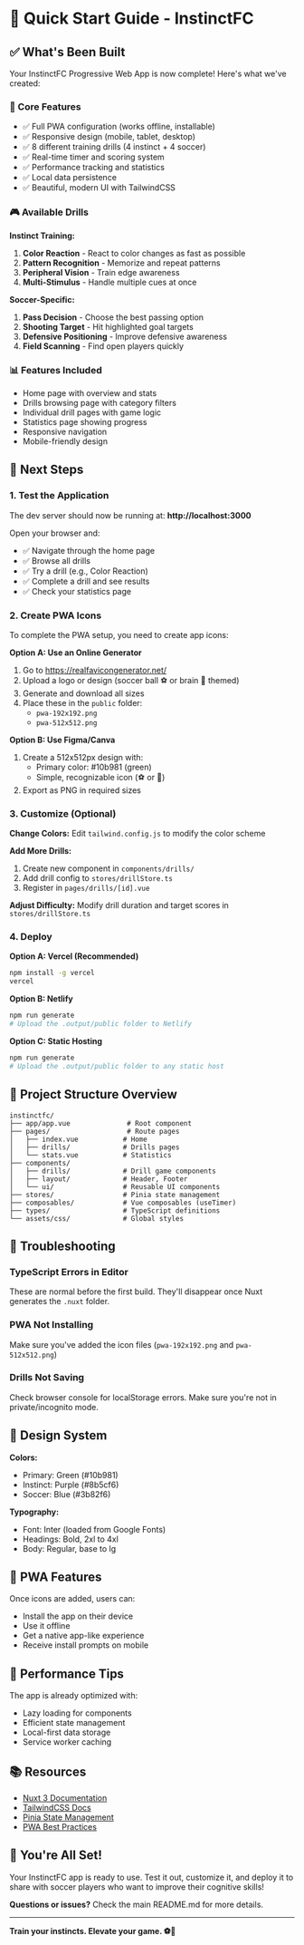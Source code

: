 # 🚀 Quick Start Guide - InstinctFC

## ✅ What's Been Built

Your InstinctFC Progressive Web App is now complete! Here's what we've created:

### 📱 Core Features
- ✅ Full PWA configuration (works offline, installable)
- ✅ Responsive design (mobile, tablet, desktop)
- ✅ 8 different training drills (4 instinct + 4 soccer)
- ✅ Real-time timer and scoring system
- ✅ Performance tracking and statistics
- ✅ Local data persistence
- ✅ Beautiful, modern UI with TailwindCSS

### 🎮 Available Drills

**Instinct Training:**
1. **Color Reaction** - React to color changes as fast as possible
2. **Pattern Recognition** - Memorize and repeat patterns
3. **Peripheral Vision** - Train edge awareness
4. **Multi-Stimulus** - Handle multiple cues at once

**Soccer-Specific:**
1. **Pass Decision** - Choose the best passing option
2. **Shooting Target** - Hit highlighted goal targets
3. **Defensive Positioning** - Improve defensive awareness
4. **Field Scanning** - Find open players quickly

### 📊 Features Included
- Home page with overview and stats
- Drills browsing page with category filters
- Individual drill pages with game logic
- Statistics page showing progress
- Responsive navigation
- Mobile-friendly design

## 🎯 Next Steps

### 1. Test the Application

The dev server should now be running at: **http://localhost:3000**

Open your browser and:
- ✅ Navigate through the home page
- ✅ Browse all drills
- ✅ Try a drill (e.g., Color Reaction)
- ✅ Complete a drill and see results
- ✅ Check your statistics page

### 2. Create PWA Icons

To complete the PWA setup, you need to create app icons:

**Option A: Use an Online Generator**
1. Go to https://realfavicongenerator.net/
2. Upload a logo or design (soccer ball ⚽ or brain 🧠 themed)
3. Generate and download all sizes
4. Place these in the `public` folder:
   - `pwa-192x192.png`
   - `pwa-512x512.png`

**Option B: Use Figma/Canva**
1. Create a 512x512px design with:
   - Primary color: #10b981 (green)
   - Simple, recognizable icon (⚽ or 🧠)
2. Export as PNG in required sizes

### 3. Customize (Optional)

**Change Colors:**
Edit `tailwind.config.js` to modify the color scheme

**Add More Drills:**
1. Create new component in `components/drills/`
2. Add drill config to `stores/drillStore.ts`
3. Register in `pages/drills/[id].vue`

**Adjust Difficulty:**
Modify drill duration and target scores in `stores/drillStore.ts`

### 4. Deploy

**Option A: Vercel (Recommended)**
```bash
npm install -g vercel
vercel
```

**Option B: Netlify**
```bash
npm run generate
# Upload the .output/public folder to Netlify
```

**Option C: Static Hosting**
```bash
npm run generate
# Upload the .output/public folder to any static host
```

## 📝 Project Structure Overview

```
instinctfc/
├── app/app.vue              # Root component
├── pages/                   # Route pages
│   ├── index.vue           # Home
│   ├── drills/             # Drills pages
│   └── stats.vue           # Statistics
├── components/
│   ├── drills/             # Drill game components
│   ├── layout/             # Header, Footer
│   └── ui/                 # Reusable UI components
├── stores/                 # Pinia state management
├── composables/            # Vue composables (useTimer)
├── types/                  # TypeScript definitions
└── assets/css/             # Global styles
```

## 🐛 Troubleshooting

### TypeScript Errors in Editor
These are normal before the first build. They'll disappear once Nuxt generates the `.nuxt` folder.

### PWA Not Installing
Make sure you've added the icon files (`pwa-192x192.png` and `pwa-512x512.png`)

### Drills Not Saving
Check browser console for localStorage errors. Make sure you're not in private/incognito mode.

## 🎨 Design System

**Colors:**
- Primary: Green (#10b981)
- Instinct: Purple (#8b5cf6)
- Soccer: Blue (#3b82f6)

**Typography:**
- Font: Inter (loaded from Google Fonts)
- Headings: Bold, 2xl to 4xl
- Body: Regular, base to lg

## 📱 PWA Features

Once icons are added, users can:
- Install the app on their device
- Use it offline
- Get a native app-like experience
- Receive install prompts on mobile

## 🚀 Performance Tips

The app is already optimized with:
- Lazy loading for components
- Efficient state management
- Local-first data storage
- Service worker caching

## 📚 Resources

- [Nuxt 3 Documentation](https://nuxt.com/)
- [TailwindCSS Docs](https://tailwindcss.com/)
- [Pinia State Management](https://pinia.vuejs.org/)
- [PWA Best Practices](https://web.dev/pwa/)

## 🎉 You're All Set!

Your InstinctFC app is ready to use. Test it out, customize it, and deploy it to share with soccer players who want to improve their cognitive skills!

**Questions or issues?** Check the main README.md for more details.

---

**Train your instincts. Elevate your game. ⚽🧠**

